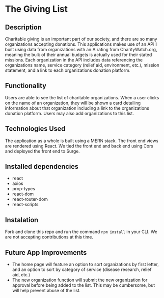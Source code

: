 # The Giving List


## Description
Charitable giving is an important part of our society, and there are so many organizations accepting donations. This applications makes use of an API I built using data from organizations with an A rating from CharityWatch.org, meaning the bulk of their annual budgets is actually used for their stated missions. Each organization in the API includes data referencing the organizations name, service category (relief aid, environment, etc.), mission statement, and a link to each organizations donation platform.


## Functionality
Users are able to see the list of charitable organizations. When a user clicks on the name of an organization, they will be shown a card detailing information about that organization including a link to the organizations donation platform. Users may also add organizations to this list.
 

## Technologies Used
The application as a whole is built using a MERN stack. The front end views are rendered using React. We tied the front end and back end using Cors and deployed the front end to Surge.


## Installed dependencies 

  - react
  - axios
  - prop-types
  - react-dom
  - react-router-dom
  - react-scripts

## Instalation

Fork and clone this repo and run the command `npm install` in your CLI. We are not accepting contributions at this time.

## Future App Improvements

- The home page will feature an option to sort organizations by first letter, and an option to sort by category of service (disease research, relief aid, etc.)
- The new organization function will submit the new organization for approval before being added to the list. This may be cumbersome, but will help prevent abuse of the list. 